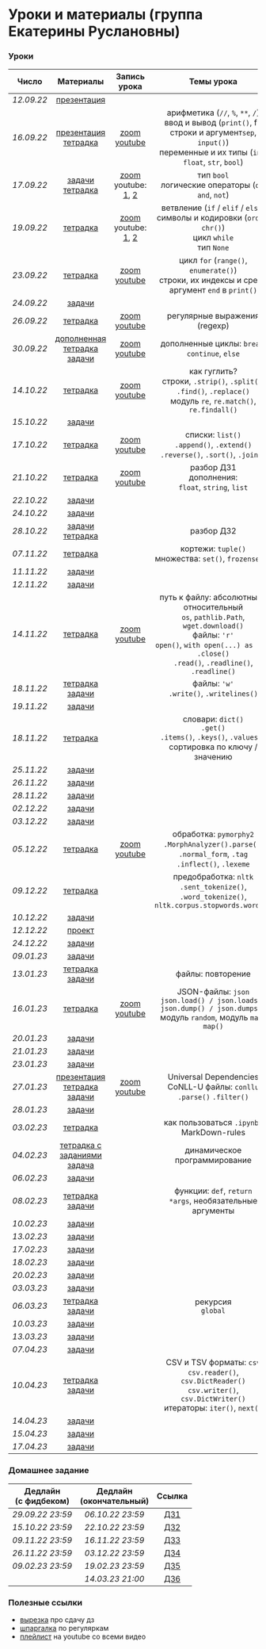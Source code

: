 # Уроки и материалы (группа Екатерины Руслановны)


### Уроки
| **Число**  | **Материалы** | **Запись урока** | **Темы урока** |
|:----------:|:-------------:|:----------------:|:--------------:|
| _12.09.22_ | [презентация](https://docs.google.com/presentation/d/1YorBG92lPnCrnyG3BgWQ0wgYtOpgyRUjg16E3GzY64o/edit?usp=sharing) |                  |                  |
| _16.09.22_ | [презентация](https://docs.google.com/presentation/d/1P0nIucj9oBkcAWrN-_9b7uPfK68SB9jXsW9lvPaIIIY/edit?usp=sharing)<br>[тетрадка](https://colab.research.google.com/drive/1UW8FamO81rlyGmGIlvZllTQISRIe4QuT?usp=sharing) | [zoom](https://drive.google.com/drive/folders/1PABytr9HczmiS0L2UHjk8af6twls4zsn?usp=sharing)<br>[youtube](https://youtu.be/aIZpFX_L5-U) | арифметика (`//`, `%`, `**`, `/`)<br>ввод и вывод (`print()`, f-строки и аргумент`sep`, `input()`)<br>переменные и их типы (`int`, `float`, `str`, `bool`) |
| _17.09.22_ | [задачи](/работа_на_уроке_(17.09).pdf)<br>[тетрадка](https://colab.research.google.com/drive/1UW8FamO81rlyGmGIlvZllTQISRIe4QuT?usp=sharing) | [zoom](https://drive.google.com/drive/folders/1hUbH70Z55wOBYa_9lzcUe6cgTfK9fsdC?usp=sharing)<br>youtube: [1](https://youtu.be/j9VXoVJV_bM), [2](https://youtu.be/20JITK11gOM) | тип `bool`<br>логические операторы (`or`, `and`, `not`) |
| _19.09.22_ | [тетрадка](https://colab.research.google.com/drive/1Y8HF2i2IV5ziWTzS6xkXEKJGEQ0N4yhf?usp=sharing) | [zoom](https://drive.google.com/drive/folders/1v-GNeViZUiRcxF57FUy47NRQ6myIQV6P?usp=sharing)<br>youtube: [1](https://youtu.be/hu0E-0WEMrE), [2](https://youtu.be/S41eppbH3l8) | ветвление (`if` / `elif` / `else`)<br>символы и кодировки (`ord()`, `chr()`)<br>цикл `while`<br>тип `None` |
| _23.09.22_ | [тетрадка](https://colab.research.google.com/drive/1f1NPMI1mZpcpEaSjkRDvTz3rjw7NVgCx?usp=sharing) | [zoom](https://drive.google.com/drive/folders/1Pbm8iOVfpR4bXy816OD4d5VE715UqC1o?usp=sharing)<br>[youtube](https://youtu.be/cuMGttSqrJc) | цикл `for` (`range()`, `enumerate()`)<br>строки, их индексы и срезы<br>аргумент `end` в `print()` |
| _24.09.22_ | [задачи](/работа_на_уроке_(24.09).pdf) |                  |                  |
| _26.09.22_ | [тетрадка](https://colab.research.google.com/drive/1bO0jWCEkz9hdtczRVk6jxdri7NKnyHco?usp=sharing) | [zoom](https://drive.google.com/drive/folders/1-t_mHxwQk-v-jnlSLGmLQWIpD0xyAvRu?usp=sharing)<br>[youtube](https://youtu.be/clP-V0lfXj8) | регулярные выражения (regexp) |
| _30.09.22_ | [дополненная тетрадка](https://colab.research.google.com/drive/1f1NPMI1mZpcpEaSjkRDvTz3rjw7NVgCx?usp=sharing)<br>[задачи](/работа_на_уроке_(30.09).pdf) | [zoom](https://drive.google.com/drive/folders/1SMwUImTfVcbd3qw7FfHdegLQbMWjPNLk?usp=sharing)<br>[youtube](https://youtu.be/DMDpLsHDnNk) | дополненные циклы: `break`, `continue`, `else` |
| _14.10.22_ | [тетрадка](https://colab.research.google.com/drive/1UYkG7Wj_CwZ_EssvT3lDF0Z-7xQ_124G?usp=sharing) | [zoom](https://drive.google.com/drive/folders/1s39gZ5_1Wme2wBpFFIUcpRbrlwsanCdP?usp=sharing)<br>[youtube](https://youtu.be/7jupeiuco8Y) | как гуглить?<br>строки, `.strip()`, `.split()`, `.find()`, `.replace()`<br>модуль `re`, `re.match()`, `re.findall()` |
| _15.10.22_ | [задачи](/работа_на_уроке_(15.10).pdf) |                  |                  |
| _17.10.22_ | [тетрадка](https://colab.research.google.com/drive/1qFRMFnfMRNAH-_QHCDmzNXnjlcC5VqMb?usp=sharing) | [zoom](https://drive.google.com/drive/folders/1AqPXuRruMj522rrPpC6TrBIkpa0hPgMY?usp=sharing)<br>[youtube](https://youtu.be/N6Ekqd0yzuI) | списки: `list()`<br>`.append()`, `.extend()`<br>`.reverse()`, `.sort()`, `.join()` |
| _21.10.22_ | [тетрадка](https://colab.research.google.com/drive/11-7PvHkJI_VB2RUz934_Eyd0FOyw2BNs?usp=sharing) | [zoom](https://drive.google.com/drive/folders/1XeZgDa0vaawbzFNgeotV5GD0wd_6j828?usp=sharing)<br>[youtube](https://youtu.be/wqdCJeNrzwk) | разбор ДЗ1<br>дополнения:<br>`float`, `string`, `list` |
| _22.10.22_ | [задачи](/работа_на_уроке_(22.10).pdf) |  |  |
| _24.10.22_ | [задачи](/работа_на_уроке_(22.10).pdf) |  |  |
| _28.10.22_ | [задачи](/работа_на_уроке_(28.10).pdf)<br>[тетрадка](https://colab.research.google.com/drive/1-1cpWtO5JwPfw81CKIRmn_Jz-mijtOzF?usp=sharing) |  | разбор ДЗ2 |
| _07.11.22_ | [тетрадка](https://colab.research.google.com/drive/17vRgsEZjBd4vNdf1QBKqfzgWKR-peKI_?usp=sharing) |  | кортежи: `tuple()`<br>множества: `set()`, `frozenset()` |
| _11.11.22_ | [задачи](/работа_на_уроке_(11.11).pdf) |  |  |
| _12.11.22_ | [задачи](/работа_на_уроке_(12.11).pdf) |  |  |
| _14.11.22_ | [тетрадка](https://colab.research.google.com/drive/1y-7GmIv75GWNlgIVbbFJM3q-ScUGtnjZ?usp=sharing) | [zoom](https://drive.google.com/drive/folders/1IUlE-rYBI7Xc4kJC4_p7yvjsymJBSCnw?usp=share_link)<br>[youtube](https://youtu.be/NNMgVtPIUpQ) | путь к файлу: абсолютный / относительный<br>`os`, `pathlib.Path`, `wget.download()`<br>файлы: `'r'`<br>`open()`, `with open(...) as ...`, `.close()`<br>`.read()`, `.readline()`, `.readline()` |
| _18.11.22_ | [тетрадка](https://colab.research.google.com/drive/1b3PtnE0xELR7vFvC8bTXw4sBfTOzqXly?usp=sharing)<br>[задачи](/работа_на_уроке_(18.11).pdf) |  | файлы: `'w'`<br>`.write()`, `.writelines()` |
| _19.11.22_ | [задачи](/работа_на_уроке_(18.11).pdf) |  |  |
| _18.11.22_ | [тетрадка](https://colab.research.google.com/drive/1XFYjW1dJs2e5Ai28q8Tnmlg5juXAIHTY?usp=sharing) |  | словари: `dict()`<br>`.get()`<br>`.items()`, `.keys()`, `.values()`<br>сортировка по ключу / значению |
| _25.11.22_ | [задачи](/работа_на_уроке_(25-26.11).pdf) |  |  |
| _26.11.22_ | [задачи](/работа_на_уроке_(25-26.11).pdf) |  |  |
| _28.11.22_ | [задачи](/работа_на_уроке_(28.11).pdf) |  |  |
| _02.12.22_ | [задачи](/работа_на_уроке_(28.11).pdf) |  |  |
| _03.12.22_ | [задачи](/работа_на_уроке_(03.12).pdf) |  |  |
| _05.12.22_ | [тетрадка](https://colab.research.google.com/drive/1sYfTu_e8T2gZazDyTK3AfcotCbgiml4q?usp=sharing) | [zoom](https://drive.google.com/drive/folders/10XjtOn_UgKRtsIx8gfJSB_LGGcHu9k7H?usp=share_link)<br>[youtube](https://youtu.be/mmX9aI2_ixM) | обработка: `pymorphy2`<br>`.MorphAnalyzer().parse()`, `.normal_form`, `.tag`<br>`.inflect()`, `.lexeme` |
| _09.12.22_ | [тетрадка](https://colab.research.google.com/drive/1sYfTu_e8T2gZazDyTK3AfcotCbgiml4q?usp=sharing) |  | предобработка: `nltk`<br>`.sent_tokenize()`, `.word_tokenize()`, `nltk.corpus.stopwords.words()` |
| _10.12.22_ | [задачи](/работа_на_уроке_(10.12).pdf) |  |  |
| _12.12.22_ | [проект](https://github.com/test-57pl/lectures-katia/blob/main/%D0%BF%D1%80%D0%BE%D0%B5%D0%BA%D1%82%20(12.12-19.12).md) |  |  |
| _24.12.22_ | [задачи](/работа_на_уроке_(24.12).pdf) |  |  |
| _09.01.23_ | [задачи](/работа_на_уроке_(09.01).pdf) |  |  |
| _13.01.23_ | [тетрадка](https://colab.research.google.com/drive/1YZGifrWPfoiI9sfgt9Y8IjKmK9xyxJOd?usp=sharing)<br>[задачи](/работа_на_уроке_(13.01).pdf) |  | файлы: повторение |
| _16.01.23_ | [тетрадка](https://colab.research.google.com/drive/1rB1ZrVMRdi9BtVUdorMyslGplYOaH8Qj?usp=sharing) | [zoom](https://drive.google.com/drive/folders/1Occ_tTUue5drfV9_B_EeTUycK4-n2Ts-?usp=sharing)<br>[youtube](https://youtu.be/08K0gRl8mdg) | JSON-файлы: `json`<br>`json.load() / json.loads()`<br>`json.dump() / json.dumps()`<br>модуль `random`, модуль `math`<br>`map()` |
| _20.01.23_ | [задачи](/работа_на_уроке_(20.01).pdf) |  |  |
| _21.01.23_ | [задачи](/работа_на_уроке_(20.01).pdf) |  |  |
| _23.01.23_ | [задачи](/работа_на_уроке_(23.01).pdf) |  |  |
| _27.01.23_ | [презентация](https://docs.google.com/presentation/d/1qi4H5uGxNsgz6Xd8XlnE6dYV4EpqnDDsZHceB05GUIg/edit?usp=sharing)<br>[тетрадка](https://colab.research.google.com/drive/1hSI1Vh579fHZsf0qCjiRdgMeuFPRemL_?usp=sharing)<br>[задачи](/CoNLL-U.pdf) | [zoom](https://drive.google.com/drive/folders/1xLbAOoGIPjaSVZmhfOSxA5fXrA2O3QFN?usp=share_link)<br>[youtube](https://youtu.be/xpE1QD5YsYA) | Universal Dependencies<br>CoNLL-U файлы: `conllu`<br>`.parse()` `.filter()` |
| _28.01.23_ | [задачи](/CoNLL-U.pdf) |  |  |
| _03.02.23_ | [тетрадка](https://colab.research.google.com/drive/115lNsLiYGPh3G3ApawIS0dfWElmxyn56?usp=sharing) |  | как пользоваться `.ipynb`?<br>MarkDown-rules |
| _04.02.23_ | [тетрадка с заданиями](https://colab.research.google.com/drive/1X0L8EX4MTExlddkOIuR0EnAlP-VQ4RfD?usp=sharing)<br>[задача](/расстояние.pdf) |  | динамическое программирование |
| _06.02.23_ | [задачи](/CoNLL-U_2.0.pdf) |  |  |
| _08.02.23_ | [тетрадка](https://colab.research.google.com/drive/16tQ5xRkyKnYQb5LNe3tDRaiVFKXLPr4v?usp=sharing)<br>[задачи](/работа_на_уроке_(08.02).pdf) |  | функции: `def`, `return`<br>`*args`, необязательные аргументы |
| _10.02.23_ | [задачи](/работа_на_уроке_(08.02).pdf) |  |  |
| _13.02.23_ | [задачи](/работа_на_уроке_(13.02).pdf) |  |  |
| _17.02.23_ | [задачи](/работа_на_уроке_(17.02).pdf) |  |  |
| _18.02.23_ | [задачи](/работа_на_уроке_(18.02).pdf) |  |  |
| _20.02.23_ | [задачи](/работа_на_уроке_(20.02).pdf) |  |  |
| _03.03.23_ | [задачи](/работа_на_уроке_(03.03).pdf) |  |  |
| _06.03.23_ | [тетрадка](https://colab.research.google.com/drive/16tQ5xRkyKnYQb5LNe3tDRaiVFKXLPr4v?usp=sharing)<br>[задачи](/работа_на_уроке_(06.03).pdf) |  | рекурсия<br>`global` |
| _10.03.23_ | [задачи](/работа_на_уроке_(10.03).pdf) |  |  |
| _13.03.23_ | [задачи](/работа_на_уроке_(13.03).pdf) |  |  |
| _07.04.23_ | [задачи](/работа_на_уроке_(07.04).pdf) |  |  |
| _10.04.23_ | [тетрадка](https://colab.research.google.com/drive/1bC3zpfX8FuplY6N-PYyYEuNSh5bSU7Q6?usp=sharing)<br>[задачи](/работа_на_уроке_(10.04).pdf) |  | CSV и TSV форматы: `csv`<br>`csv.reader()`, `csv.DictReader()`<br>`csv.writer()`, `csv.DictWriter()`<br>итераторы: `iter()`, `next()` |
| _14.04.23_ | [задачи](/работа_на_уроке_(14.04).pdf) |  |  |
| _15.04.23_ | [задачи](/работа_на_уроке_(15.04).pdf) |  |  |
| _17.04.23_ | [задачи](/работа_на_уроке_(17.04).pdf) |  |  |


### Домашнее задание
|    **Дедлайн<br>(с фидбеком)**   |    **Дедлайн<br>(окончательный)**   |                   **Ссылка**                   |
|:--------------------------------:|:-----------------------------------:|:----------------------------------------------:|
|       _29.09.22 23:59_           |          _06.10.22 23:59_           | [ДЗ1](https://classroom.github.com/a/JDx-LqEF) |
|       _15.10.22 23:59_           |          _22.10.22 23:59_           | [ДЗ2](https://classroom.github.com/a/DJvvPPSb) |
|       _09.11.22 23:59_           |          _16.11.22 23:59_           | [ДЗ3](https://classroom.github.com/a/TGgu0kMy) |
|       _26.11.22 23:59_           |          _03.12.22 23:59_           | [ДЗ4](https://classroom.github.com/a/QmNY0xdF) |
|       _09.02.23 23:59_           |          _19.02.23 23:59_           | [ДЗ5](https://classroom.github.com/a/TuZjYXOp) |
|                                  |          _14.03.23 21:00_           | [ДЗ6](https://contest.yandex.ru/contest/43926/) |


### Полезные ссылки
* [вырезка](https://drive.google.com/drive/folders/13-Q4TkaAUxM-xYAf6kaMrVOnasrxrhch?usp=sharing) про сдачу дз
* [шпаргалка](/шпаргалка_regexp.png) по регуляркам
* [плейлист](https://youtube.com/playlist?list=PLR6kPcnxXu4DHHhdqvb41ZAF2niyGUh_t) на youtube со всеми видео
